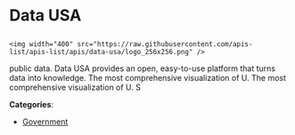 # Data USA<p align="center">
    <img width="400" src="https://raw.githubusercontent.com/apis-list/apis-list/apis/data-usa/logo_256x256.png" />
</p>

public data. Data USA provides an open, easy-to-use platform that turns data into knowledge.  The most comprehensive visualization of U. The most comprehensive visualization of U. S

**Categories**:

- [Government](https://github/apis-list/apis-list#government)





